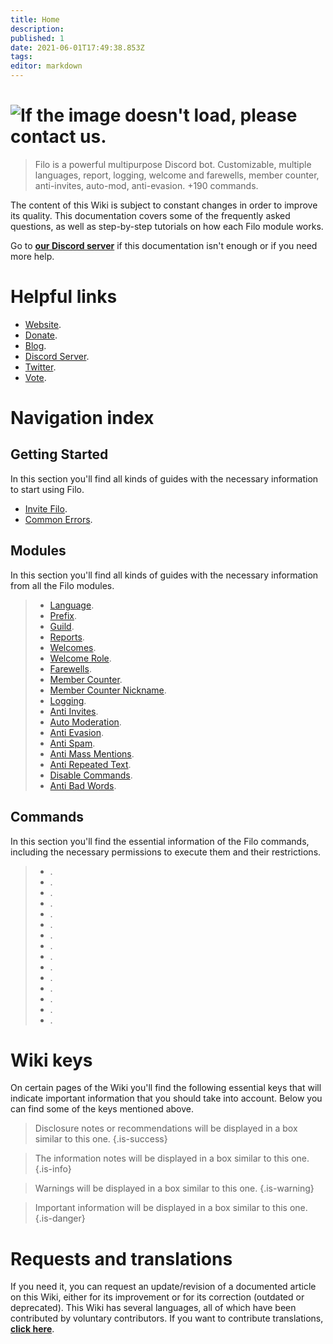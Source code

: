 ```yaml
---
title: Home
description:
published: 1
date: 2021-06-01T17:49:38.853Z
tags:
editor: markdown
---
```


# ![If the image doesn't load, please contact us.](https://raw.githubusercontent.com/filobot/docs/main/resources/welcome.png)
> Filo is a powerful multipurpose Discord bot. Customizable, multiple languages, report, logging, welcome and farewells, member counter, anti-invites, auto-mod, anti-evasion. +190 commands.

The content of this Wiki is subject to constant changes in order to improve its quality. This documentation covers some of the frequently asked questions, as well as step-by-step tutorials on how each Filo module works.

Go to **[our Discord server](https://filobot.xyz/discord)** if this documentation isn't enough or if you need more help.

# Helpful links
- [Website](https://filobot.xyz).
- [Donate](https://filobot.xyz/donate).
- [Blog](https://blog.filobot.xyz).
- [Discord Server](https://filobot.xyz/discord).
- [Twitter](https://twitter.com/FiloDiscord).
- [Vote](https://filobot.xyz/vote).

# Navigation index

## Getting Started

In this section you'll find all kinds of guides with the necessary information to start using Filo.
- [Invite Filo](https://wiki.filobot.xyz/en/getting-started/invite).
- [Common Errors](https://wiki.filobot.xyz/en/getting-started/errors).

## Modules

In this section you'll find all kinds of guides with the necessary information from all the Filo modules.
> - [Language](https://wiki.filobot.xyz/en/modules/language).
> - [Prefix](https://wiki.filobot.xyz/en/modules/prefix).
> - [Guild](https://wiki.filobot.xyz/en/modules/guild).
> - [Reports](https://wiki.filobot.xyz/en/modules/reports).
> - [Welcomes](https://wiki.filobot.xyz/en/modules/welcomes).
> - [Welcome Role](https://wiki.filobot.xyz/en/modules/welcomes/role).
> - [Farewells](https://wiki.filobot.xyz/en/modules/farewells).
> - [Member Counter](https://wiki.filobot.xyz/en/modules/member-counter).
> - [Member Counter Nickname](https://wiki.filobot.xyz/en/modules/member-counter).
> - [Logging](https://wiki.filobot.xyz/en/modules/logging).
> - [Anti Invites](https://wiki.filobot.xyz/en/modules/anti-invites).
> - [Auto Moderation](https://wiki.filobot.xyz/en/modules/auto-moderation).
> - [Anti Evasion](https://wiki.filobot.xyz/en/modules/anti-evasion).
> - [Anti Spam](https://wiki.filobot.xyz/en/modules/anti-spam).
> - [Anti Mass Mentions](https://wiki.filobot.xyz/en/modules/anti-mass-mentions).
> - [Anti Repeated Text](https://wiki.filobot.xyz/en/modules/anti-repeated-text).
> - [Disable Commands](https://wiki.filobot.xyz/en/modules/commands/disable).
> - [Anti Bad Words](https://wiki.filobot.xyz/en/modules/anti-bad-words).

## Commands

In this section you'll find the essential information of the Filo commands, including the necessary permissions to execute them and their restrictions.
> - [](https://wiki.filobot.xyz/en/commands/administration).
> - [](https://wiki.filobot.xyz/en/commands/animals).
> - [](https://wiki.filobot.xyz/en/commands/anime).
> - [](https://wiki.filobot.xyz/en/commands/core).
> - [](https://wiki.filobot.xyz/en/commands/fun).
> - [](https://wiki.filobot.xyz/en/commands/economy).
> - [](https://wiki.filobot.xyz/en/commands/game-stats).
> - [](https://wiki.filobot.xyz/en/commands/interaction).
> - [](https://wiki.filobot.xyz/en/commands/games).
> - [](https://wiki.filobot.xyz/en/commands/minecraft).
> - [](https://wiki.filobot.xyz/en/commands/miscellaneous).
> - [](https://wiki.filobot.xyz/en/commands/moderation).
> - [](https://wiki.filobot.xyz/en/commands/reaction).
> - [](https://wiki.filobot.xyz/en/commands/server).
> - [](https://wiki.filobot.xyz/en/commands/social).

# Wiki keys

On certain pages of the Wiki you'll find the following essential keys that will indicate important information that you should take into account. Below you can find some of the keys mentioned above.

> Disclosure notes or recommendations will be displayed in a box similar to this one.
{.is-success}

> The information notes will be displayed in a box similar to this one.
{.is-info}

> Warnings will be displayed in a box similar to this one.
{.is-warning}

> Important information will be displayed in a box similar to this one.
{.is-danger}

# Requests and translations
If you need it, you can request an update/revision of a documented article on this Wiki, either for its improvement or for its correction (outdated or deprecated).
This Wiki has several languages, all of which have been contributed by voluntary contributors. If you want to contribute translations, **[click here](https://github.com/filobot/translate)**.
